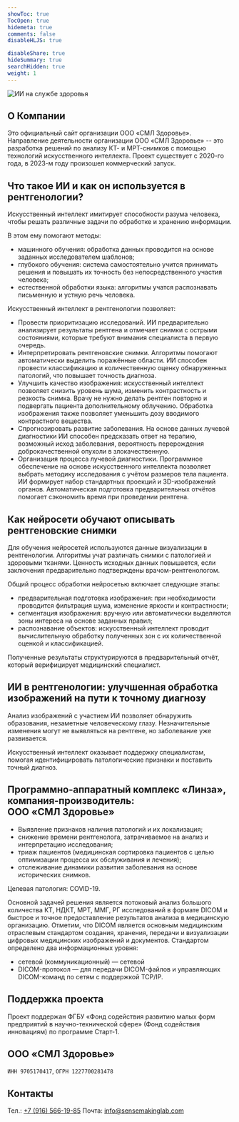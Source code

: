 ```yaml
---
showToc: true
TocOpen: true
hidemeta: true
comments: false
disableHLJS: true

disableShare: true
hideSummary: true
searchHidden: true
weight: 1
---
```

![ИИ на службе здоровья](title_image.jpg)

## **О Компании**
Это официальный сайт организации ООО «СМЛ Здоровье».
Направление деятельности организации ООО «СМЛ Здоровье» -- это разработка решений по анализу КТ- и МРТ-снимков с помощью технологий искусственного интеллекта.
Проект существует с 2020-го года, в 2023-м году произошел коммерческий запуск.

## **Что такое ИИ и как он используется в рентгенологии?**
Искусственный интеллект имитирует способности разума человека, чтобы решать различные задачи по обработке и хранению информации.

В этом ему помогают методы:
- машинного обучения: обработка данных проводится на основе заданных исследователем шаблонов;
- глубокого обучения: система самостоятельно учится принимать решения и повышать их точность без непосредственного участия человека;
- естественной обработки языка: алгоритмы учатся распознавать письменную и устную речь человека.

Искусственный интеллект в рентгенологии позволяет:

- Провести приоритизацию исследований. ИИ предварительно анализирует результаты рентгена и отмечает снимки с острыми состояниями, которые требуют внимания специалиста в первую очередь.
- Интерпретировать рентгеновские снимки. Алгоритмы помогают автоматически выделить поражённые области. ИИ способен провести классификацию и количественную оценку обнаруженных патологий, что повышает точность диагноза.
- Улучшить качество изображения: искусственный интеллект позволяет снизить уровень шума, изменить контрастность и резкость снимка. Врачу не нужно делать рентген повторно и подвергать пациента дополнительному облучению. Обработка изображения также позволяет уменьшить дозу вводимого контрастного вещества.
- Спрогнозировать развитие заболевания. На основе данных лучевой диагностики ИИ способен предсказать ответ на терапию, возможный исход заболевания, вероятность перерождения доброкачественной опухоли в злокачественную.
- Организация процесса лучевой диагностики. Программное обеспечение на основе искусственного интеллекта позволяет выбрать методику исследования с учётом размеров тела пациента. ИИ формирует набор стандартных проекций и 3D-изображений органов. Автоматическая подготовка предварительных отчётов помогает сэкономить время при проведении рентгена.  
## **Как нейросети обучают описывать рентгеновские снимки**
Для обучения нейросетей используются данные визуализации в рентгенологии. Алгоритмы учат различать снимки с патологией и здоровыми тканями. Ценность исходных данных повышается, если заключения предварительно подтверждены врачом-рентгенологом.

Общий процесс обработки нейросетью включает следующие этапы:
- предварительная подготовка изображения: при необходимости проводится фильтрация шума, изменение яркости и контрастности;
- сегментация изображения: вручную или автоматически выделяются зоны интереса на основе заданных правил;
- распознавание объектов: искусственный интеллект проводит вычислительную обработку полученных зон с их количественной оценкой и классификацией.

Полученные результаты структурируются в предварительный отчёт, который верифицирует медицинский специалист.

## **ИИ в рентгенологии: улучшенная обработка изображений на пути к точному диагнозу**

Анализ изображений с участием ИИ позволяет обнаружить образования, незаметные человеческому глазу. Незначительные изменения могут не выявляться на рентгене, но заболевание уже развивается.

Искусственный интеллект оказывает поддержку специалистам, помогая идентифицировать патологические признаки и поставить точный диагноз.

## **Программно-аппаратный комплекс «Линза», компания-производитель: ООО&nbsp;«СМЛ&nbsp;Здоровье»**

- Выявление признаков наличия патологий и их локализация;
- снижение времени рентгенолога, затрачиваемое на анализ и интерпретацию исследования;
- триаж пациентов (медицинская сортировка пациентов с целью оптимизации процесса их обслуживания и лечения);
- отслеживание динамики развития заболевания на основе исторических снимков.

Целевая патология: COVID-19.  

Основной задачей решения является потоковый анализ большого количества КТ, НДКТ, МРТ, ММГ, РГ исследований в формате DICOM и быстрое и точное предоставление результатов анализа в медицинскую организацию. Отметим, что DICOM является основным медицинским отраслевым стандартом создания, хранения, передачи и визуализации цифровых медицинских изображений и документов. Стандартом определено два информационных уровня:  

- сетевой (коммуникационный) — сетевой
- DICOM-протокол — для передачи DICOM-файлов и управляющих DICOM-команд по сетям с поддержкой TCP/IP.

## **Поддержка проекта**

Проект поддержан ФГБУ&nbsp;«Фонд содействия развитию малых форм предприятий в научно-технической сфере» (Фонд содействия инновациям) по программе Старт-1.



## **ООО&nbsp;«СМЛ&nbsp;Здоровье»**
`ИНН 9705170417`, `ОГРН 1227700281478`

## **Контакты**
Тел.: [+7 (916) 566-19-85](tel:+79165661985)
Почта: [info@sensemakinglab.com](mailto:info@sensemakinglab.com)
